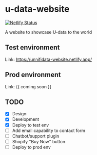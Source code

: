 # u-data-website
[![Netlify Status](https://api.netlify.com/api/v1/badges/96eba6c7-b280-4d44-bc04-311401274f1e/deploy-status)](https://app.netlify.com/sites/unnifidata-website/deploys)

A website to showcase U-data to the world

## Test environment 
Link: https://unnifidata-website.netlify.app/


## Prod environment
Link: {{ coming soon }}

## TODO
- [x] Design
- [x] Development
- [x] Deploy to test env
- [ ] Add email capability to contact form
- [ ] Chatbot/support plugin
- [ ] Shopify "Buy Now" button
- [ ] Deploy to prod env
